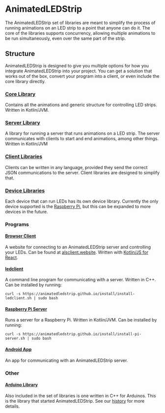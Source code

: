 # AnimatedLEDStrip
The AnimatedLEDStrip set of libraries are meant to simplify the process of running animations on an LED strip to a point that anyone can do it.
The core of the libraries supports concurrency, allowing multiple animations to be run simultaneously, even over the same part of the strip.

## Structure
AnimatedLEDStrip is designed to give you multiple options for how you integrate AnimatedLEDStrip into your project.
You can get a solution that works out of the box, convert your program into a client, or even include the core library directly.

### [Core Library](https://github.com/AnimatedLEDStrip/AnimatedLEDStrip)
Contains all the animations and generic structure for controlling LED strips.
Written in Kotlin/JVM.

### [Server Library](https://github.com/AnimatedLEDStrip/server)
A library for running a server that runs animations on a LED strip.
The server communicates with clients to start and end animations, among other things.
Written in Kotlin/JVM

### [Client Libraries](client-libraries)
Clients can be written in any language, provided they send the correct JSON communications to the server.
Client libraries are designed to simplify that.

### [Device Libraries](device-libraries)
Each device that can run LEDs has its own device library.
Currently the only device supported is the [Raspberry Pi](https://github.com/AnimatedLEDStrip/device-pi), but this can be expanded to more devices in the future.

### Programs
#### [Browser Client](http://alsclient.website)
A website for connecting to an AnimatedLEDStrip server and controlling your LEDs.
Can be found at [alsclient.website](http://alsclient.website).
Written with [Kotlin/JS for React](https://kotlinlang.org/docs/tutorials/javascript/setting-up.html).

#### [ledclient](https://github.com/AnimatedLEDStrip/ledclient)
A command line program for communicating with a server.
Written in C++.
Can be installed by running:
```
curl -s https://animatedledstrip.github.io/install/install-ledclient.sh | sudo bash
```

#### [Raspberry Pi Server](https://github.com/AnimatedLEDStrip/server-pi)
Runs a server for a Raspberry Pi.
Written in Kotlin/JVM.
Can be installed by running:
```
curl -s https://animatedledstrip.github.io/install/install-pi-server.sh | sudo bash
```

#### [Android App](https://github.com/AnimatedLEDStrip/AnimatedLEDStripAndroidControl)
An app for communicating with an AnimatedLEDStrip server.

### Other
#### [Arduino Library](https://github.com/AnimatedLEDStrip/AnimatedLEDStripCppArduino)
Also included in the set of libraries is one written in C++ for Arduinos.
This is the library that started AnimatedLEDStrip.
See our [history](https://github.com/AnimatedLEDStrip/AnimatedLEDStrip/wiki#history) for more details.
